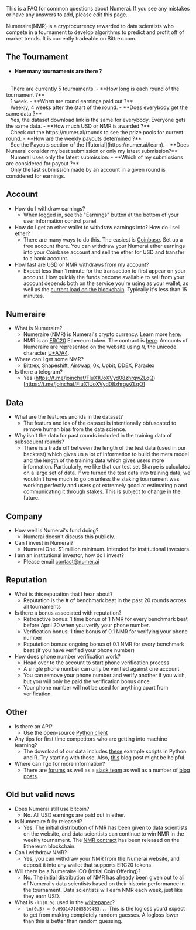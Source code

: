 This is a FAQ for common questions about Numerai.  If you see any mistakes or have any answers to add, please edit this page.

Numeraire(NMR) is a cryptocurrency rewarded to data scientists who compete in a tournament to develop algorithms to predict and profit off of market trends. It is currently tradeable on Bittrex.com.

## The Tournament
- **How many tournaments are there ?**
<br/>
  &nbsp;&nbsp;&nbsp;There are currently 5 tournaments.
- **How long is each round of the tournament ?**
<br/>
  &nbsp;&nbsp;&nbsp;1 week.
- **When are round earnings paid out ?**
<br/>
  &nbsp;&nbsp;&nbsp;Weekly, 4 weeks after the start of the round.  
- **Does everybody get the same data ?**
<br/>
  &nbsp;&nbsp;&nbsp;Yes, the dataset download link is the same for everybody.  Everyone gets the same data.
- **How much USD or NMR is awarded ?**
<br/>
  &nbsp;&nbsp;&nbsp;Check out the https://numer.ai/rounds to see the prize pools for current round.
- **How are the weekly payouts determined ?**
<br/>
  &nbsp;&nbsp;&nbsp;See the Payouts section of the [Tutorial](https://numer.ai/learn).  
- **Does Numerai consider my best submission or only my latest submission?**
<br/>
  &nbsp;&nbsp;&nbsp;Numerai uses only the latest submission.
- **Which of my submissions are considered for payout ?**
<br/>
  &nbsp;&nbsp;&nbsp;Only the last submission made by an account in a given round is considered for earnings.

## Account
- How do I withdraw earnings?
  - When logged in, see the "Earnings" button at the bottom of your user information control panel.
- How do I get an ether wallet to withdraw earnings into?  How do I sell ether?
  - There are many ways to do this.  The easiest is [Coinbase](https://www.coinbase.com).  Set up a free account there.  You can withdraw your Numerai ether earnings into your Coinbase account and sell the ether for USD and transfer to a bank account.
- How fast are USD or NMR withdraws from my account?
  - Expect less than 1 minute for the transaction to first appear on your account.  How quickly the funds become available to sell from your account depends both on the service you're using as your wallet, as well as the [current load on the blockchain](https://blockchain.info/charts/avg-confirmation-time?timespan=30days).  Typically it's less than 15 minutes.

## Numeraire
- What is Numeraire?
  - Numeraire (NMR) is Numerai's crypto currency.  Learn more [here](https://medium.com/numerai/a-new-cryptocurrency-for-coordinating-artificial-intelligence-on-numerai-9251a131419a).
  - NMR is an [ERC20](https://github.com/ethereum/EIPs/issues/20) Ethereum token.  The contract is [here](https://github.com/numerai/contract). Amounts of Numeraire are represented on the website using `Ꞥ`, the unicode character [U+A7A4](http://graphemica.com/%EA%9E%A4).
- Where can I get some NMR?
  - Bittrex, Shapeshift, Airswap, 0x, Upbit, DDEX, Paradex
- Is there a telegram?
  - Yes (https://t.me/joinchat/FluX1UoXVyd08zhrgwZLqQ)[https://t.me/joinchat/FluX1UoXVyd08zhrgwZLqQ]

## Data
- What are the features and ids in the dataset?
  - The featurs and ids of the dataset is intentionally obfuscated to remove human bias from the data science.
- Why isn't the data for past rounds included in the training data of subsequent rounds?
  - There is a trade off between the length of the test data (used in our backtest) which gives us a lot of information to build the meta model and the length of the training data which gives users more information. Particularly, we like that our test set Sharpe is calculated on a large set of data. If we turned the test data into training data, we wouldn't have much to go on unless the staking tournament was working perfectly and users got extremely good at estimating p and communicating it through stakes. This is subject to change in the future.

## Company
- How well is Numerai's fund doing?
  - Numerai doesn't discuss this publicly.
- Can I invest in Numerai?
  - Numerai One.  $1 million minimum.  Intended for institutional investors.
- I am an institutional investor, how do I invest?
  - Please email contact@numer.ai

## Reputation
- What is this reputation that I hear about?
  - Reputation is the # of benchmark beat in the past 20 rounds across all tournaments
- Is there a bonus associated with reputation?
  - Retroactive bonus: 1 time bonus of 1 NMR for every benchmark beat before April 20 when you verify your phone number.
  - Verification bonus: 1 time bonus of 0.1 NMR for verifying your phone number
  - Reputation bonus: ongoing bonus of 0.1 NMR for every benchmark beat (if you have verified your phone number)
- How does phone number verification work?
  - Head over to the account to start phone verification process
  - A single phone number can only be verified against one account
  - You can remove your phone number and verify another if you wish, but you will only be paid the verification bonus once.
  - Your phone number will not be used for anything apart from verification.

## Other
- Is there an API?
  - Use the open-source [Python client](https://github.com/atreichel/NumerAPI)
- Any tips for first time competitors who are getting into machine learning?
  - The download of our data includes [these](https://github.com/numerai/example_scripts) example scripts in Python and R.  Try starting with those.  Also, [this](https://medium.com/jim-fleming/notes-on-the-numerai-ml-competition-14e3d42c19f3#.lzl5g090h) blog post might be helpful.
- Where can I go for more information?
  - There are [forums](https://forum.numer.ai/) as well as a [slack team](https://slack.numer.ai/) as well as a number of [blog posts](https://medium.com/numerai).

## Old but valid news
- Does Numerai still use bitcoin?
  - No.  All USD earnings are paid out in ether.
- Is Numeraire fully released?
  - Yes.  The initial distribution of NMR has been given to data scientists on the website, and data scientists can continue to win NMR in the weekly tournament.  The [NMR contract](https://etherscan.io/address/0x1776e1f26f98b1a5df9cd347953a26dd3cb46671) has been released on the Ethereum blockchain.  
- Can I withdraw NMR?  
  - Yes, you can withdraw your NMR from the Numerai website, and deposit it into any wallet that supports ERC20 tokens.
- Will there be a Numeraire ICO (Initial Coin Offering)?
  - No.  The initial distribution of NMR has already been given out to all of Numerai's data scientists based on their historic performance in the tournament.  Data scientists will earn NMR each week, just like they earn USD.
- What is `-ln(0.5)` used in the [whitepaper](https://numer.ai/whitepaper.pdf)?
  - `-ln(0.5) = 0.6931471805599453...`  This is the logloss you'd expect to get from making completely random guesses.  A logloss lower than this is better than random guessing.
